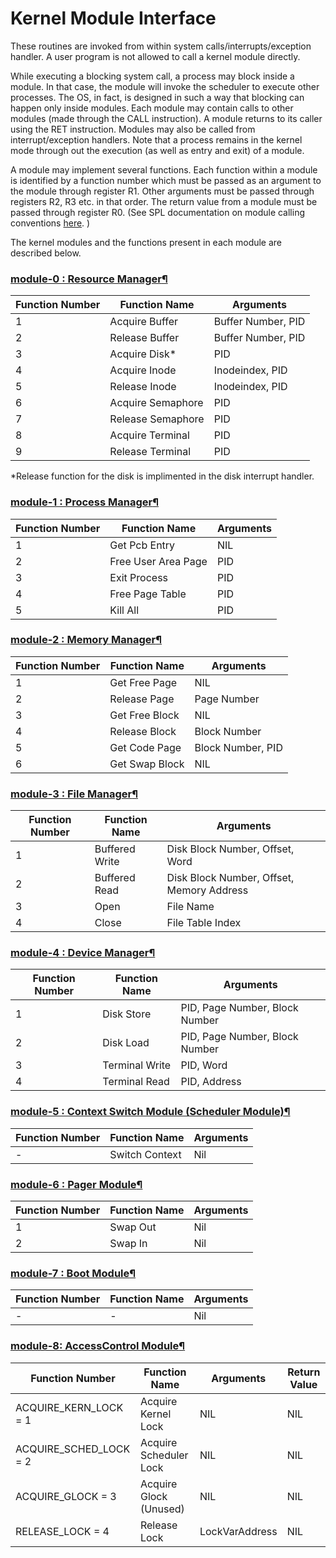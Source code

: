 <h1>Kernel Module Interface</h1> <p>These routines are invoked from within system calls/interrupts/exception handler. A user program is not allowed to call a kernel module directly.</p> <p>While executing a blocking system call, a process may block inside a module. In that case, the module will invoke the scheduler to execute other processes. The OS, in fact, is designed in such a way that blocking can happen only inside modules. Each module may contain calls to other modules (made through the CALL instruction). A module returns to its caller using the RET instruction. Modules may also be called from interrupt/exception handlers. Note that a process remains in the kernel mode through out the execution (as well as entry and exit) of a module.</p> <p>A module may implement several functions. Each function within a module is identified by a function number which must be passed as an argument to the module through register R1. Other arguments must be passed through registers R2, R3 etc. in that order. The return value from a module must be passed through register R0. (See SPL documentation on module calling conventions <a href=[../support-tools/spl/](https://exposnitc.github.io/expos-docs/support-tools/spl/) >here</a>. )</p> <p>The kernel modules and the functions present in each module are described below.</p> <h3 id=module-0-resource-manager><a href=[module-00/](https://exposnitc.github.io/expos-docs/modules/module-00/) >module-0 : Resource Manager</a><a class=headerlink href=[#module-0-resource-manager](https://exposnitc.github.io/expos-docs/modules/#module-0-resource-manager) title="Permanent link">&para;</a></h3> <table> <thead> <tr> <th>Function Number</th> <th>Function Name</th> <th>Arguments</th> </tr> </thead> <tbody> <tr> <td>1</td> <td>Acquire Buffer</td> <td>Buffer Number, PID</td> </tr> <tr> <td>2</td> <td>Release Buffer</td> <td>Buffer Number, PID</td> </tr> <tr> <td>3</td> <td>Acquire Disk*</td> <td>PID</td> </tr> <tr> <td>4</td> <td>Acquire Inode</td> <td>Inodeindex, PID</td> </tr> <tr> <td>5</td> <td>Release Inode</td> <td>Inodeindex, PID</td> </tr> <tr> <td>6</td> <td>Acquire Semaphore</td> <td>PID</td> </tr> <tr> <td>7</td> <td>Release Semaphore</td> <td>PID</td> </tr> <tr> <td>8</td> <td>Acquire Terminal</td> <td>PID</td> </tr> <tr> <td>9</td> <td>Release Terminal</td> <td>PID</td> </tr> </tbody> </table> <p>*Release function for the disk is implimented in the disk interrupt handler.</p> <h3 id=module-1-process-manager><a href=[module-01/](https://exposnitc.github.io/expos-docs/modules/module-01/) >module-1 : Process Manager</a><a class=headerlink href=[#module-1-process-manager](https://exposnitc.github.io/expos-docs/modules/#module-1-process-manager) title="Permanent link">&para;</a></h3> <table> <thead> <tr> <th>Function Number</th> <th>Function Name</th> <th>Arguments</th> </tr> </thead> <tbody> <tr> <td>1</td> <td>Get Pcb Entry</td> <td>NIL</td> </tr> <tr> <td>2</td> <td>Free User Area Page</td> <td>PID</td> </tr> <tr> <td>3</td> <td>Exit Process</td> <td>PID</td> </tr> <tr> <td>4</td> <td>Free Page Table</td> <td>PID</td> </tr> <tr> <td>5</td> <td>Kill All</td> <td>PID</td> </tr> </tbody> </table> <h3 id=module-2-memory-manager><a href=[module-02/](https://exposnitc.github.io/expos-docs/modules/module-02/) >module-2 : Memory Manager</a><a class=headerlink href=[#module-2-memory-manager](https://exposnitc.github.io/expos-docs/modules/#module-2-memory-manager) title="Permanent link">&para;</a></h3> <table> <thead> <tr> <th>Function Number</th> <th>Function Name</th> <th>Arguments</th> </tr> </thead> <tbody> <tr> <td>1</td> <td>Get Free Page</td> <td>NIL</td> </tr> <tr> <td>2</td> <td>Release Page</td> <td>Page Number</td> </tr> <tr> <td>3</td> <td>Get Free Block</td> <td>NIL</td> </tr> <tr> <td>4</td> <td>Release Block</td> <td>Block Number</td> </tr> <tr> <td>5</td> <td>Get Code Page</td> <td>Block Number, PID</td> </tr> <tr> <td>6</td> <td>Get Swap Block</td> <td>NIL</td> </tr> </tbody> </table> <h3 id=module-3-file-manager><a href=[module-03/](https://exposnitc.github.io/expos-docs/modules/module-03/) >module-3 : File Manager</a><a class=headerlink href=[#module-3-file-manager](https://exposnitc.github.io/expos-docs/modules/#module-3-file-manager) title="Permanent link">&para;</a></h3> <table> <thead> <tr> <th>Function Number</th> <th>Function Name</th> <th>Arguments</th> </tr> </thead> <tbody> <tr> <td>1</td> <td>Buffered Write</td> <td>Disk Block Number, Offset, Word</td> </tr> <tr> <td>2</td> <td>Buffered Read</td> <td>Disk Block Number, Offset, Memory Address</td> </tr> <tr> <td>3</td> <td>Open</td> <td>File Name</td> </tr> <tr> <td>4</td> <td>Close</td> <td>File Table Index</td> </tr> </tbody> </table> <h3 id=module-4-device-manager><a href=[module-04/](https://exposnitc.github.io/expos-docs/modules/module-04/) >module-4 : Device Manager</a><a class=headerlink href=[#module-4-device-manager](https://exposnitc.github.io/expos-docs/modules/#module-4-device-manager) title="Permanent link">&para;</a></h3> <table> <thead> <tr> <th>Function Number</th> <th>Function Name</th> <th>Arguments</th> </tr> </thead> <tbody> <tr> <td>1</td> <td>Disk Store</td> <td>PID, Page Number, Block Number</td> </tr> <tr> <td>2</td> <td>Disk Load</td> <td>PID, Page Number, Block Number</td> </tr> <tr> <td>3</td> <td>Terminal Write</td> <td>PID, Word</td> </tr> <tr> <td>4</td> <td>Terminal Read</td> <td>PID, Address</td> </tr> </tbody> </table> <h3 id=module-5-context-switch-module-scheduler-module><a href=[module-05/](https://exposnitc.github.io/expos-docs/modules/module-05/) >module-5 : Context Switch Module (Scheduler Module)</a><a class=headerlink href=[#module-5-context-switch-module-scheduler-module](https://exposnitc.github.io/expos-docs/modules/#module-5-context-switch-module-scheduler-module) title="Permanent link">&para;</a></h3> <table> <thead> <tr> <th>Function Number</th> <th>Function Name</th> <th>Arguments</th> </tr> </thead> <tbody> <tr> <td>-</td> <td>Switch Context</td> <td>Nil</td> </tr> </tbody> </table> <h3 id=module-6-pager-module><a href=[module-06/](https://exposnitc.github.io/expos-docs/modules/module-06/) >module-6 : Pager Module</a><a class=headerlink href=[#module-6-pager-module](https://exposnitc.github.io/expos-docs/modules/#module-6-pager-module) title="Permanent link">&para;</a></h3> <table> <thead> <tr> <th>Function Number</th> <th>Function Name</th> <th>Arguments</th> </tr> </thead> <tbody> <tr> <td>1</td> <td>Swap Out</td> <td>Nil</td> </tr> <tr> <td>2</td> <td>Swap In</td> <td>Nil</td> </tr> </tbody> </table> <h3 id=module-7-boot-module><a href=[module-07/](https://exposnitc.github.io/expos-docs/modules/module-07/) >module-7 : Boot Module</a><a class=headerlink href=[#module-7-boot-module](https://exposnitc.github.io/expos-docs/modules/#module-7-boot-module) title="Permanent link">&para;</a></h3> <table> <thead> <tr> <th>Function Number</th> <th>Function Name</th> <th>Arguments</th> </tr> </thead> <tbody> <tr> <td>-</td> <td>-</td> <td>Nil</td> </tr> </tbody> </table> <h3 id=module-8-accesscontrol-module><a href=[module-08/](https://exposnitc.github.io/expos-docs/modules/module-08/) >module-8: AccessControl Module</a><a class=headerlink href=[#module-8-accesscontrol-module](https://exposnitc.github.io/expos-docs/modules/#module-8-accesscontrol-module) title="Permanent link">&para;</a></h3> <table> <thead> <tr> <th>Function Number</th> <th>Function Name</th> <th>Arguments</th> <th>Return Value</th> </tr> </thead> <tbody> <tr> <td>ACQUIRE_KERN_LOCK = 1</td> <td>Acquire Kernel Lock</td> <td>NIL</td> <td>NIL</td> </tr> <tr> <td>ACQUIRE_SCHED_LOCK = 2</td> <td>Acquire Scheduler Lock</td> <td>NIL</td> <td>NIL</td> </tr> <tr> <td>ACQUIRE_GLOCK = 3</td> <td>Acquire Glock (Unused)</td> <td>NIL</td> <td>NIL</td> </tr> <tr> <td>RELEASE_LOCK = 4</td> <td>Release Lock</td> <td>LockVarAddress</td> <td>NIL</td> </tr> </tbody> </table> 